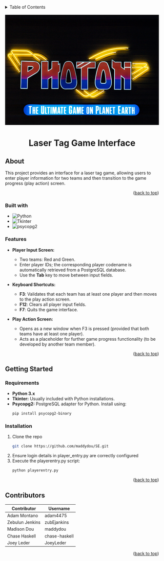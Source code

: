 <a id="readme-top"></a>
<details>
  <summary>Table of Contents</summary>
  <ol>
    <li>
      <a href="#about">About The Project</a>
      <ul>
        <li><a href="#built-with">Built With</a></li>
        <li><a href="#features">Features</a></li>
      </ul>
    </li>
    <li>
      <a href="#getting-started">Getting Started</a>
      <ul>
        <li><a href="#requirements">Requirements</a></li>
        <li><a href="#installation">Installation</a></li>
      </ul>
    </li>
    <li><a href="#contributors">Contributors</a></li>
  </ol>
</details>


<br />
<div align="center">
  <a href="https://github.com/maddydou/SE">
    <img src="logo.jpg" alt="Logo" width="520" height="360">
  </a>

# Laser Tag Game Interface
</div>

## About

This project provides an interface for a laser tag game, allowing users to enter player information for two teams and then transition to the game progress (play action) screen.

<p align="right">(<a href="#readme-top">back to top</a>)</p>



### Built with

* ![Python](https://img.shields.io/badge/python-3.x-blue)
* ![Tkinter](https://img.shields.io/badge/Tkinter-green)
* ![psycopg2](https://img.shields.io/badge/psycopg2-yellow)

### Features

- **Player Input Screen:**
  - Two teams: Red and Green.
  - Enter player IDs; the corresponding player codename is automatically retrieved from a PostgreSQL database.
  - Use the **Tab** key to move between input fields.
  
- **Keyboard Shortcuts:**
  - **F3**: Validates that each team has at least one player and then moves to the play action screen.
  - **F12**: Clears all player input fields.
  - **F7**: Quits the game interface.

- **Play Action Screen:**
  - Opens as a new window when F3 is pressed (provided that both teams have at least one player).
  - Acts as a placeholder for further game progress functionality (to be developed by another team member).

<p align="right">(<a href="#readme-top">back to top</a>)</p>

## Getting Started

### Requirements

- **Python 3.x**
- **Tkinter:** Usually included with Python installations.
- **Psycopg2:** PostgreSQL adapter for Python. Install using:
  ```bash
  pip install psycopg2-binary

### Installation

1. Clone the repo
   ```sh
   git clone https://github.com/maddydou/SE.git
   ```
2. Ensure login details in player_entry.py are correctly configured
3. Execute the playerentry.py script:
   ```sh
   python playerentry.py
   ```

<p align="right">(<a href="#readme-top">back to top</a>)</p>


## Contributors

| Contributor      | Username      |
| ---------------- | ------------- |
| Adam Montano     | adam4475      |
| Zebulun Jenkins  | zubEjankins   |
| Madison Dou      | maddydou      |
| Chase Haskell    | chase-haskell |
| Joey Leder       | JoeyLeder     |

<p align="right">(<a href="#readme-top">back to top</a>)</p>

